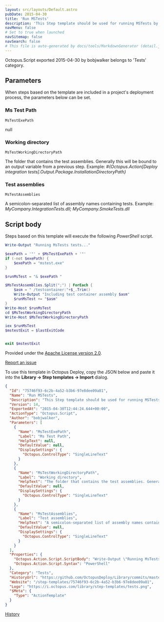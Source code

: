 ```yaml
---
layout: src/layouts/Default.astro
pubDate: 2015-04-30
title: 'Run MSTests'
description: 'This Step template should be used for running MSTests by passing list of assemblies.'
navMenu: false
# Set to true when launched
navSitemap: false
navSearch: false
# This file is auto-generated by docs/tools/MarkdownGenerator (detail.js)
---
```


Octopus.Script exported 2015-04-30 by bobjwalker belongs to 'Tests' category.

## Parameters

When steps based on the template are included in a project's deployment process, the parameters below can be set.


<div class="param">

### Ms Test Path

`MsTestExePath`

null

</div>
        
<div class="param">

### Working directory

`MsTestWorkingDirectoryPath`

The folder that contains the test assemblies. Generally this will be bound to an output variable from a previous step. Example: _#{Octopus.Action[Deploy integration tests].Output.Package.InstallationDirectoryPath}_

</div>
        
<div class="param">

### Test assemblies

`MsTestAssemblies`

A semicolon-separated list of assembly names containing tests. Example: _MyCompany.IntegrationTests.dll; MyCompany.SmokeTests.dll_

</div>
        

## Script body

Steps based on this template will execute the following *PowerShell* script.

```powershell
Write-Output "Running MsTests tests..."

$exePath = '"' + $MsTestExePath + '"'
if (-not $exePath) {
    $exePath = "mstest.exe"
}

$runMsTest = "& $exePath "

$MsTestAssemblies.Split(";") | ForEach {
    $asm = " /testcontainer:"+$_.Trim()
    Write-Output "Including test container assembly $asm"
    $runMsTest += "$asm"
}
Write-Host $runMsTest
cd $MsTestWorkingDirectoryPath
Write-Host $MsTestWorkingDirectoryPath  

iex $runMsTest
$mstestExit = $lastExitCode


exit $mstestExit
```

Provided under the [Apache License version 2.0](https://github.com/OctopusDeploy/Library/blob/master/LICENSE.txt).

[Report an issue](https://github.com/OctopusDeploy/Library/issues/new?assignees=&labels=&projects=&template=bug-report.yml&title=Issue%20with%20Run%20MSTests&step-template=Run%20MSTests)

<div class="get-json">

To use this template in Octopus Deploy, copy the JSON below and paste it into the **Library → Step templates → Import** dialog.

```json
{
  "Id": "75746f93-6c2b-4a52-b3b6-97e8dee09a81",
  "Name": "Run MSTests",
  "Description": "This Step template should be used for running MSTests by passing list of assemblies.",
  "Version": 14,
  "ExportedAt": "2015-04-30T12:44:24.644+00:00",
  "ActionType": "Octopus.Script",
  "Author": "bobjwalker",
  "Parameters": [
    {
      "Name": "MsTestExePath",
      "Label": "Ms Test Path",
      "HelpText": null,
      "DefaultValue": null,
      "DisplaySettings": {
        "Octopus.ControlType": "SingleLineText"
      }
    },
    {
      "Name": "MsTestWorkingDirectoryPath",
      "Label": "Working directory",
      "HelpText": "The folder that contains the test assemblies. Generally this will be bound to an output variable from a previous step. Example: _#{Octopus.Action[Deploy integration tests].Output.Package.InstallationDirectoryPath}_",
      "DefaultValue": null,
      "DisplaySettings": {
        "Octopus.ControlType": "SingleLineText"
      }
    },
    {
      "Name": "MsTestAssemblies",
      "Label": "Test assemblies",
      "HelpText": "A semicolon-separated list of assembly names containing tests. Example: _MyCompany.IntegrationTests.dll; MyCompany.SmokeTests.dll_",
      "DefaultValue": null,
      "DisplaySettings": {
        "Octopus.ControlType": "SingleLineText"
      }
    }
  ],
  "Properties": {
    "Octopus.Action.Script.ScriptBody": "Write-Output \"Running MsTests tests...\"\n\n$exePath = '\"' + $MsTestExePath + '\"'\nif (-not $exePath) {\n    $exePath = \"mstest.exe\"\n}\n\n$runMsTest = \"& $exePath \"\n\n$MsTestAssemblies.Split(\";\") | ForEach {\n    $asm = \" /testcontainer:\"+$_.Trim()\n    Write-Output \"Including test container assembly $asm\"\n    $runMsTest += \"$asm\"\n}\nWrite-Host $runMsTest\ncd $MsTestWorkingDirectoryPath\nWrite-Host $MsTestWorkingDirectoryPath  \n\niex $runMsTest\n$mstestExit = $lastExitCode\n\n\nexit $mstestExit",
    "Octopus.Action.Script.Syntax": "PowerShell"
  },
  "Category": "Tests",
  "HistoryUrl": "https://github.com/OctopusDeploy/Library/commits/master/step-templates//opt/buildagent/work/75443764cd38076d/step-templates/run-mstest.json",
  "Website": "/step-templates/75746f93-6c2b-4a52-b3b6-97e8dee09a81",
  "Logo": "https://i.octopus.com/library/step-templates/tests.png",
  "$Meta": {
    "Type": "ActionTemplate"
  }
}
```

[History](https://github.com/OctopusDeploy/Library/commits/master/step-templates/https://github.com/OctopusDeploy/Library/commits/master/step-templates//opt/buildagent/work/75443764cd38076d/step-templates/run-mstest.json)

</div>
